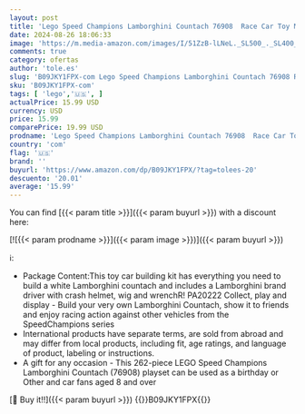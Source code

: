 ```yaml
---
layout: post
title: 'Lego Speed Champions Lamborghini Countach 76908  Race Car Toy Model Replica  Collectible Building Set with Racing Driver Minifigure'
date: 2024-08-26 18:06:33
image: 'https://m.media-amazon.com/images/I/51ZzB-lLNeL._SL500_._SL400_.jpg'
comments: true
category: ofertas
author: 'tole.es'
slug: 'B09JKY1FPX-com Lego Speed Champions Lamborghini Countach 76908 Race Car...'
sku: 'B09JKY1FPX-com'
tags: [ 'lego','🇺🇸', ]
actualPrice: 15.99 USD
currency: USD
price: 15.99
comparePrice: 19.99 USD
prodname: 'Lego Speed Champions Lamborghini Countach 76908  Race Car Toy Model Replica  Collectible Building Set with Racing Driver Minifigure'
country: 'com'
flag: '🇺🇸'
brand: ''
buyurl: 'https://www.amazon.com/dp/B09JKY1FPX/?tag=tolees-20'
descuento: '20.01'
average: '15.99'
---
```


You can find [{{< param title >}}]({{< param buyurl >}}) with a discount here:

[![{{< param prodname >}}]({{< param image >}})]({{< param buyurl >}})

ℹ️:

- Package Content:This toy car building kit has everything you need to build a white Lamborghini countach and includes a Lamborghini brand driver with crash helmet, wig and wrenchR! PA20222 Collect, play and display - Build your very own Lamborghini Countach, show it to friends and enjoy racing action against other vehicles from the SpeedChampions series
- International products have separate terms, are sold from abroad and may differ from local products, including fit, age ratings, and language of product, labeling or instructions.
- A gift for any occasion - This 262-piece LEGO Speed Champions Lamborghini Countach (76908) playset can be used as a birthday or Other and car fans aged 8 and over

[🛒 Buy it!!]({{< param buyurl >}})
{{<world>}}B09JKY1FPX{{</world>}}
